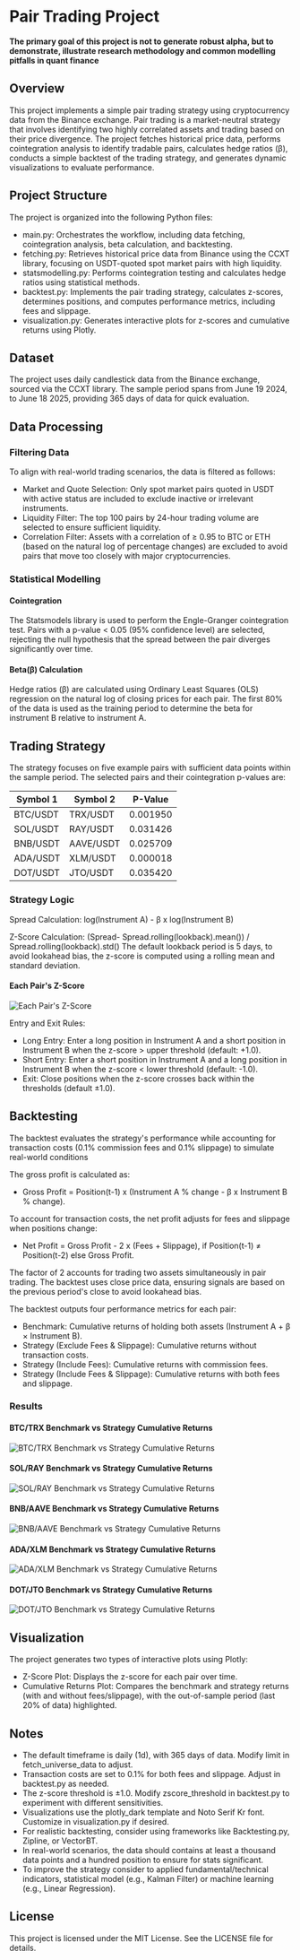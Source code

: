 # Pair Trading Project

**The primary goal of this project is not to generate robust alpha, but to demonstrate, illustrate research methodology and common modelling pitfalls in quant finance**

## Overview

This project implements a simple pair trading strategy using cryptocurrency data from the Binance exchange. Pair trading is a market-neutral strategy that involves identifying two highly correlated assets and trading based on their price divergence. The project fetches historical price data, performs cointegration analysis to identify tradable pairs, calculates hedge ratios (β), conducts a simple backtest of the trading strategy, and generates dynamic visualizations to evaluate performance.

## Project Structure

The project is organized into the following Python files:
- main.py: Orchestrates the workflow, including data fetching, cointegration analysis, beta calculation, and backtesting.
- fetching.py: Retrieves historical price data from Binance using the CCXT library, focusing on USDT-quoted spot market pairs with high liquidity.
- statsmodelling.py: Performs cointegration testing and calculates hedge ratios using statistical methods.
- backtest.py: Implements the pair trading strategy, calculates z-scores, determines positions, and computes performance metrics, including fees and slippage.
- visualization.py: Generates interactive plots for z-scores and cumulative returns using Plotly.

## Dataset

The project uses daily candlestick data from the Binance exchange, sourced via the CCXT library. The sample period spans from June 19 2024, to June 18 2025, providing 365 days of data for quick evaluation.

## Data Processing

### Filtering Data

To align with real-world trading scenarios, the data is filtered as follows:
- Market and Quote Selection: Only spot market pairs quoted in USDT with active status are included to exclude inactive or irrelevant instruments.
- Liquidity Filter: The top 100 pairs by 24-hour trading volume are selected to ensure sufficient liquidity.
- Correlation Filter: Assets with a correlation of ≥ 0.95 to BTC or ETH (based on the natural log of percentage changes) are excluded to avoid pairs that move too closely with major cryptocurrencies.

### Statistical Modelling

#### Cointegration

The Statsmodels library is used to perform the Engle-Granger cointegration test. Pairs with a p-value < 0.05 (95% confidence level) are selected, rejecting the null hypothesis that the spread between the pair diverges significantly over time.

#### Beta(β) Calculation

Hedge ratios (β) are calculated using Ordinary Least Squares (OLS) regression on the natural log of closing prices for each pair. The first 80% of the data is used as the training period to determine the beta for instrument B relative to instrument A.

## Trading Strategy

The strategy focuses on five example pairs with sufficient data points within the sample period. The selected pairs and their cointegration p-values are:

| Symbol 1 | Symbol 2 | P-Value |
| --- | --- | --- |
| BTC/USDT | TRX/USDT | 0.001950 |
| SOL/USDT | RAY/USDT | 0.031426 |
| BNB/USDT | AAVE/USDT | 0.025709 |
| ADA/USDT | XLM/USDT | 0.000018 |
| DOT/USDT | JTO/USDT | 0.035420 |

### Strategy Logic

Spread Calculation: log(Instrument A) - β x log(Instrument B)

Z-Score Calculation: (Spread- Spread.rolling(lookback).mean()) / Spread.rolling(lookback).std()
The default lookback period is 5 days, to avoid lookahead bias, the z-score is computed using a rolling mean and standard deviation.

#### Each Pair's Z-Score
![Each Pair's Z-Score](https://github.com/alohalio/PairTrading/blob/main/pics/zscore.png)

Entry and Exit Rules:
- Long Entry: Enter a long position in Instrument A and a short position in Instrument B when the z-score > upper threshold (default: +1.0).
- Short Entry: Enter a short position in Instrument A and a long position in Instrument B when the z-score < lower threshold (default: -1.0).
- Exit: Close positions when the z-score crosses back within the thresholds (default ±1.0).

## Backtesting

The backtest evaluates the strategy's performance while accounting for transaction costs (0.1% commission fees and 0.1% slippage) to simulate real-world conditions

The gross profit is calculated as:
- Gross Profit = Position(t-1) x (Instrument A % change - β x Instrument B % change).

To account for transaction costs, the net profit adjusts for fees and slippage when positions change:
- Net Profit = Gross Profit - 2 x (Fees + Slippage), if Position(t-1) ≠ Position(t-2) else Gross Profit.

The factor of 2 accounts for trading two assets simultaneously in pair trading. The backtest uses close price data, ensuring signals are based on the previous period's close to avoid lookahead bias.

The backtest outputs four performance metrics for each pair:
- Benchmark: Cumulative returns of holding both assets (Instrument A + β × Instrument B).
- Strategy (Exclude Fees & Slippage): Cumulative returns without transaction costs.
- Strategy (Include Fees): Cumulative returns with commission fees.
- Strategy (Include Fees & Slippage): Cumulative returns with both fees and slippage.

### Results

#### BTC/TRX Benchmark vs Strategy Cumulative Returns
![BTC/TRX Benchmark vs Strategy Cumulative Returns](https://github.com/alohalio/PairTrading/blob/main/pics/btc_trx.png)

#### SOL/RAY Benchmark vs Strategy Cumulative Returns
![SOL/RAY Benchmark vs Strategy Cumulative Returns](https://github.com/alohalio/PairTrading/blob/main/pics/sol_ray.png)

#### BNB/AAVE Benchmark vs Strategy Cumulative Returns
![BNB/AAVE Benchmark vs Strategy Cumulative Returns](https://github.com/alohalio/PairTrading/blob/main/pics/bnb_aave.png)

#### ADA/XLM Benchmark vs Strategy Cumulative Returns
![ADA/XLM Benchmark vs Strategy Cumulative Returns](https://github.com/alohalio/PairTrading/blob/main/pics/ada_xlm.png)

#### DOT/JTO Benchmark vs Strategy Cumulative Returns
![DOT/JTO Benchmark vs Strategy Cumulative Returns](https://github.com/alohalio/PairTrading/blob/main/pics/dot_jto.png)

## Visualization

The project generates two types of interactive plots using Plotly:
- Z-Score Plot: Displays the z-score for each pair over time.
- Cumulative Returns Plot: Compares the benchmark and strategy returns (with and without fees/slippage), with the out-of-sample period (last 20% of data) highlighted.

## Notes
- The default timeframe is daily (1d), with 365 days of data. Modify limit in fetch_universe_data to adjust.
- Transaction costs are set to 0.1% for both fees and slippage. Adjust in backtest.py as needed.
- The z-score threshold is ±1.0. Modify zscore_threshold in backtest.py to experiment with different sensitivities.
- Visualizations use the plotly_dark template and Noto Serif Kr font. Customize in visualization.py if desired.
- For realistic backtesting, consider using frameworks like Backtesting.py, Zipline, or VectorBT.
- In real-world scenarios, the data should contains at least a thousand data points and a hundred position to ensure for stats significant.
- To improve the strategy consider to applied fundamental/technical indicators, statistical model (e.g., Kalman Filter) or machine learning (e.g., Linear Regression).

## License
This project is licensed under the MIT License. See the LICENSE file for details.
